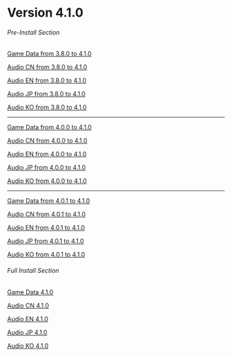 # Version 4.1.0

###### Pre-Install Section
[Game Data from 3.8.0 to 4.1.0](https://autopatchhk.yuanshen.com/client_app/update/hk4e_global/10/game_3.8.0_4.1.0_hdiff_oC7ajt1xOVZnp54s.zip)

[Audio CN from 3.8.0 to 4.1.0](https://autopatchhk.yuanshen.com/client_app/update/hk4e_global/10/zh-cn_3.8.0_4.1.0_hdiff_X1jCLiI8Hpbr4Vxt.zip)

[Audio EN from 3.8.0 to 4.1.0](https://autopatchhk.yuanshen.com/client_app/update/hk4e_global/10/en-us_3.8.0_4.1.0_hdiff_McWPihmf2D7K95xX.zip)

[Audio JP from 3.8.0 to 4.1.0](https://autopatchhk.yuanshen.com/client_app/update/hk4e_global/10/ja-jp_3.8.0_4.1.0_hdiff_arBPjs7FmUKtDpIo.zip)

[Audio KO from 3.8.0 to 4.1.0](https://autopatchhk.yuanshen.com/client_app/update/hk4e_global/10/ko-kr_3.8.0_4.1.0_hdiff_Mn70mAKotTFVwepf.zip)

<hr>

[Game Data from 4.0.0 to 4.1.0](https://autopatchhk.yuanshen.com/client_app/update/hk4e_global/10/game_4.0.0_4.1.0_hdiff_NHu1vzpoal6X54fQ.zip)

[Audio CN from 4.0.0 to 4.1.0](https://autopatchhk.yuanshen.com/client_app/update/hk4e_global/10/zh-cn_4.0.0_4.1.0_hdiff_HluXU6oGnSwvFxWZ.zip)

[Audio EN from 4.0.0 to 4.1.0](https://autopatchhk.yuanshen.com/client_app/update/hk4e_global/10/en-us_4.0.0_4.1.0_hdiff_rXQdZ8kuNhMbEUFJ.zip)

[Audio JP from 4.0.0 to 4.1.0](https://autopatchhk.yuanshen.com/client_app/update/hk4e_global/10/ja-jp_4.0.0_4.1.0_hdiff_2SE4Oagr0ZNxF9lY.zip)

[Audio KO from 4.0.0 to 4.1.0](https://autopatchhk.yuanshen.com/client_app/update/hk4e_global/10/ko-kr_4.0.0_4.1.0_hdiff_Kg5FVU1AJ4hEMzC8.zip)

<hr>

[Game Data from 4.0.1 to 4.1.0](https://autopatchhk.yuanshen.com/client_app/update/hk4e_global/10/game_4.0.1_4.1.0_hdiff_QSwRBvbj1gaAs7zG.zip)

[Audio CN from 4.0.1 to 4.1.0](https://autopatchhk.yuanshen.com/client_app/update/hk4e_global/10/zh-cn_4.0.1_4.1.0_hdiff_jaS15ubBrgoGXwcH.zip)

[Audio EN from 4.0.1 to 4.1.0](https://autopatchhk.yuanshen.com/client_app/update/hk4e_global/10/en-us_4.0.1_4.1.0_hdiff_xfopIGCW5BzYXdrv.zip)

[Audio JP from 4.0.1 to 4.1.0](https://autopatchhk.yuanshen.com/client_app/update/hk4e_global/10/ja-jp_4.0.1_4.1.0_hdiff_otzl30WOYGHJnqec.zip)

[Audio KO from 4.0.1 to 4.1.0](https://autopatchhk.yuanshen.com/client_app/update/hk4e_global/10/ko-kr_4.0.1_4.1.0_hdiff_wPMhbF6pWidXovEe.zip)

###### Full Install Section
[Game Data 4.1.0](https://autopatchhk.yuanshen.com/client_app/download/pc_zip/20230916101725_v2XCKuuvzCVh3BdI/GenshinImpact_4.1.0.zip)

[Audio CN 4.1.0](https://autopatchhk.yuanshen.com/client_app/download/pc_zip/20230916101725_v2XCKuuvzCVh3BdI/Audio_Chinese_4.1.0.zip)

[Audio EN 4.1.0](https://autopatchhk.yuanshen.com/client_app/download/pc_zip/20230916101725_v2XCKuuvzCVh3BdI/Audio_English(US)_4.1.0.zip)

[Audio JP 4.1.0](https://autopatchhk.yuanshen.com/client_app/download/pc_zip/20230916101725_v2XCKuuvzCVh3BdI/Audio_Japanese_4.1.0.zip)

[Audio KO 4.1.0](https://autopatchhk.yuanshen.com/client_app/download/pc_zip/20230916101725_v2XCKuuvzCVh3BdI/Audio_Korean_4.1.0.zip)
